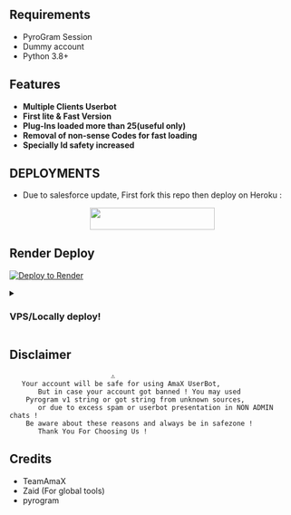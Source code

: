 ## Requirements 

- PyroGram Session
- Dummy account
- Python 3.8+

## Features 

- **Multiple Clients Userbot**
- **First lite & Fast Version**
- **Plug-Ins loaded more than 25(useful only)**
- **Removal of non-sense Codes for fast loading**
- **Specially Id safety increased**


## DEPLOYMENTS

- Due to salesforce update, First fork this repo then deploy on Heroku :

<p align="center"><a href="https://dashboard.heroku.com/new?template=https://github.com/AnoxDx/AnonymousUserBot"> <img src="https://img.shields.io/badge/Deploy%20On%20Heroku-black?style=for-the-badge&logo=heroku" width="220" height="38.45"/></a></p>

## Render Deploy

[![Deploy to Render](https://render.com/images/deploy-to-render-button.svg)](https://render.com/deploy?repo=https://github.com/AnoxDx/AnonymousUserBot)

<details>
<summary><h3>
<b> VPS/Locally deploy! </b>
</h3></summary>
```console
$ apt-get -y update
$ apt-get -y install git gcc python3-pip -y
$ git clone https://github.com/AnoxDx/AnonymousUserBot
$ cd AnonymousUserBot
$ pip3 install -U -r requirements.txt
$ cp sample.env .env
$ nano .env
```
</details>

## Disclaimer 


```console
                         ⚠️
   Your account will be safe for using AmaX UserBot,
       But in case your account got banned ! You may used
    Pyrogram v1 string or got string from unknown sources,
       or due to excess spam or userbot presentation in NON ADMIN chats !
    Be aware about these reasons and always be in safezone !
       Thank You For Choosing Us !
```

## Credits 
- TeamAmaX
- Zaid (For global tools)
- pyrogram
